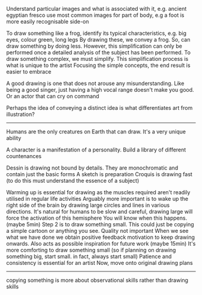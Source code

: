 <!-- SPDX-License-Identifier: zlib-acknowledgement -->
Understand particular images and what is associated with it, e.g. ancient egyptian fresco use most common images for part of body, e.g a foot is more easily recognisable side-on

To draw something like a frog, identify its typical characteristics, e.g. big eyes, colour green, long legs
By drawing these, we convey a frog.
So, can draw something by doing less.
However, this simplification can only be performed once a detailed analysis of the subject has been performed.
To draw something complex, we must simplify. This simplification process is what is unique to the artist
Focusing the simple concepts, the end result is easier to embrace

A good drawing is one that does not arouse any misunderstanding. Like being a good singer, just having a high vocal range doesn't make you good. Or an actor that can cry on command

Perhaps the idea of conveying a distinct idea is what differentiates art from illustration?

----------------------------------------------------------------------

Humans are the only creatures on Earth that can draw. It's a very unique ability

A character is a manifestation of a personality. Build a library of different countenances

Dessin is drawing not bound by details. They are monochromatic and contain just the basic forms
A sketch is preparation
Croquis is drawing fast (to do this must understand the essence of a subject)

Warming up is essential for drawing as the muscles required aren't readily utilised in regular life activities
Arguably more important is to wake up the right side of the brain by drawing large circles and lines in various directions.
It's natural for humans to be slow and careful, drawing large will force the activation of this hemisphere
You will know when this happens. (maybe 5min)
Step 2 is to draw something small. This could just be copying a simple cartoon or anything you see. Quality not important
When we see what we have done we obtain positive feedback motivation to keep drawing onwards. Also acts as possible inspiration for future work (maybe 15min)
It's more comforting to draw something small (so if planning on drawing something big, start small. in fact, always start small)
Patience and consistency is essential for an artist
Now, move onto original drawing plans

----------------------------------------------------------------------

copying something is more about observational skills rather than drawing skills
